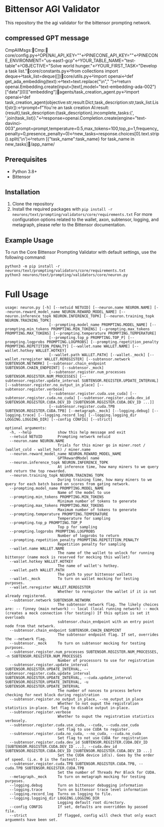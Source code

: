 # Bittensor AGI Validator
This repository the the agi validator for the bittensor prompting network.

## compressed GPT message
CmpAllMsgs:🔹Cmp:📁core/config.py↩OPENAI_API_KEY=""↩PINECONE_API_KEY=""↩PINECONE_ENVIRONMENT="us-east1-gcp"↩YOUR_TABLE_NAME="test-table"↩OBJECTIVE="Solve world hunger."↩YOUR_FIRST_TASK="Develop a task list."📁core/constants.py↩from collections import deque↩task_list=deque([])📁core/utils.py↩import openai↩def get_ada_embedding(text):↩text=text.replace("\n"," ")↩return openai.Embedding.create(input=[text],model="text-embedding-ada-002")["data"][0]["embedding"]📁agents/task_creation_agent.py↩import openai↩def task_creation_agent(objective:str,result:Dict,task_description:str,task_list:List[str]):↩prompt=f"You're an task creation AI:result:{result},task_description:{task_description},incomplete_tasks:{', '.join(task_list)}."↩response=openai.Completion.create(engine="text-davinci-003",prompt=prompt,temperature=0.5,max_tokens=100,top_p=1,frequency_penalty=0,presence_penalty=0)↩new_tasks=response.choices[0].text.strip().split('\n')↩return [{"task_name":task_name} for task_name in new_tasks]🔹/app_name/


## Prerequisites
- Python 3.8+
- Bittensor

## Installation
1. Clone the repository
2. Install the required packages with `pip install -r neurons/text/prompting/validators/core/requirements.txt`
For more configuration options related to the wallet, axon, subtensor, logging, and metagraph, please refer to the Bittensor documentation.

## Example Usage
To run the Core Bittensor Prompting Validator with default settings, use the following command:

```
python3 -m pip install -r neurons/text/prompting/validators/core/requirements.txt 
python3 neurons/text/prompting/validators/core/neuron.py
```

# Full Usage
```
usage: neuron.py [-h] [--netuid NETUID] [--neuron.name NEURON.NAME] [--neuron.reward_model_name NEURON.REWARD_MODEL_NAME] [--neuron.inference_topk NEURON.INFERENCE_TOPK] [--neuron.training_topk NEURON.TRAINING_TOPK]
                    [--prompting.model_name PROMPTING.MODEL_NAME] [--prompting.min_tokens PROMPTING.MIN_TOKENS] [--prompting.max_tokens PROMPTING.MAX_TOKENS] [--prompting.temperature PROMPTING.TEMPERATURE]
                    [--prompting.top_p PROMPTING.TOP_P] [--prompting.logprobs PROMPTING.LOGPROBS] [--prompting.repetition_penalty PROMPTING.REPETITION_PENALTY] [--wallet.name WALLET.NAME] [--wallet.hotkey WALLET.HOTKEY]
                    [--wallet.path WALLET.PATH] [--wallet._mock] [--wallet.reregister WALLET.REREGISTER] [--subtensor.network SUBTENSOR.NETWORK] [--subtensor.chain_endpoint SUBTENSOR.CHAIN_ENDPOINT] [--subtensor._mock]
                    [--subtensor.register.num_processes SUBTENSOR.REGISTER.NUM_PROCESSES] [--subtensor.register.update_interval SUBTENSOR.REGISTER.UPDATE_INTERVAL] [--subtensor.register.no_output_in_place] [--subtensor.register.verbose]
                    [--subtensor.register.cuda.use_cuda] [--subtensor.register.cuda.no_cuda] [--subtensor.register.cuda.dev_id SUBTENSOR.REGISTER.CUDA.DEV_ID [SUBTENSOR.REGISTER.CUDA.DEV_ID ...]]
                    [--subtensor.register.cuda.TPB SUBTENSOR.REGISTER.CUDA.TPB] [--metagraph._mock] [--logging.debug] [--logging.trace] [--logging.record_log] [--logging.logging_dir LOGGING.LOGGING_DIR] [--config CONFIG] [--strict]

optional arguments:
  -h, --help            show this help message and exit
  --netuid NETUID       Prompting network netuid
  --neuron.name NEURON.NAME
                        Trials for this miner go in miner.root / (wallet_cold - wallet_hot) / miner.name
  --neuron.reward_model_name NEURON.REWARD_MODEL_NAME
                        GPTRewardModel name
  --neuron.inference_topk NEURON.INFERENCE_TOPK
                        At inference time, how many miners to we query and return the top rewarded.
  --neuron.training_topk NEURON.TRAINING_TOPK
                        During training time, how many miners to we query for each batch based on scores from gating network.
  --prompting.model_name PROMPTING.MODEL_NAME
                        Name of the model to use
  --prompting.min_tokens PROMPTING.MIN_TOKENS
                        Minimum number of tokens to generate
  --prompting.max_tokens PROMPTING.MAX_TOKENS
                        Maximum number of tokens to generate
  --prompting.temperature PROMPTING.TEMPERATURE
                        Temperature for sampling
  --prompting.top_p PROMPTING.TOP_P
                        Top p for sampling
  --prompting.logprobs PROMPTING.LOGPROBS
                        Number of logprobs to return
  --prompting.repetition_penalty PROMPTING.REPETITION_PENALTY
                        Repetition penalty for sampling
  --wallet.name WALLET.NAME
                        The name of the wallet to unlock for running bittensor (name mock is reserved for mocking this wallet)
  --wallet.hotkey WALLET.HOTKEY
                        The name of wallet's hotkey.
  --wallet.path WALLET.PATH
                        The path to your bittensor wallets
  --wallet._mock        To turn on wallet mocking for testing purposes.
  --wallet.reregister WALLET.REREGISTER
                        Whether to reregister the wallet if it is not already registered.
  --subtensor.network SUBTENSOR.NETWORK
                        The subtensor network flag. The likely choices are: -- finney (main network) -- local (local running network) -- mock (creates a mock connection (for testing)) If this option is set it overloads
                        subtensor.chain_endpoint with an entry point node from that network.
  --subtensor.chain_endpoint SUBTENSOR.CHAIN_ENDPOINT
                        The subtensor endpoint flag. If set, overrides the --network flag.
  --subtensor._mock     To turn on subtensor mocking for testing purposes.
  --subtensor.register.num_processes SUBTENSOR.REGISTER.NUM_PROCESSES, -n SUBTENSOR.REGISTER.NUM_PROCESSES
                        Number of processors to use for registration
  --subtensor.register.update_interval SUBTENSOR.REGISTER.UPDATE_INTERVAL, --subtensor.register.cuda.update_interval SUBTENSOR.REGISTER.UPDATE_INTERVAL, --cuda.update_interval SUBTENSOR.REGISTER.UPDATE_INTERVAL, -u SUBTENSOR.REGISTER.UPDATE_INTERVAL
                        The number of nonces to process before checking for next block during registration
  --subtensor.register.no_output_in_place, --no_output_in_place
                        Whether to not ouput the registration statistics in-place. Set flag to disable output in-place.
  --subtensor.register.verbose
                        Whether to ouput the registration statistics verbosely.
  --subtensor.register.cuda.use_cuda, --cuda, --cuda.use_cuda
                        Set flag to use CUDA to register.
  --subtensor.register.cuda.no_cuda, --no_cuda, --cuda.no_cuda
                        Set flag to not use CUDA for registration
  --subtensor.register.cuda.dev_id SUBTENSOR.REGISTER.CUDA.DEV_ID [SUBTENSOR.REGISTER.CUDA.DEV_ID ...], --cuda.dev_id SUBTENSOR.REGISTER.CUDA.DEV_ID [SUBTENSOR.REGISTER.CUDA.DEV_ID ...]
                        Set the CUDA device id(s). Goes by the order of speed. (i.e. 0 is the fastest).
  --subtensor.register.cuda.TPB SUBTENSOR.REGISTER.CUDA.TPB, --cuda.TPB SUBTENSOR.REGISTER.CUDA.TPB
                        Set the number of Threads Per Block for CUDA.
  --metagraph._mock     To turn on metagraph mocking for testing purposes.
  --logging.debug       Turn on bittensor debugging information
  --logging.trace       Turn on bittensor trace level information
  --logging.record_log  Turns on logging to file.
  --logging.logging_dir LOGGING.LOGGING_DIR
                        Logging default root directory.
  --config CONFIG       If set, defaults are overridden by passed file.
  --strict              If flagged, config will check that only exact arguemnts have been set.
```